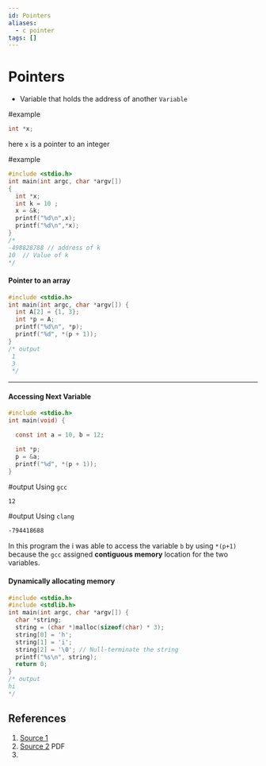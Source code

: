 ```yaml
---
id: Pointers
aliases:
  - c pointer
tags: []
---
```


# Pointers

- Variable that holds the address of another `Variable`

#example

```c
int *x;
```

here `x` is a pointer to an integer

#example

```c
#include <stdio.h>
int main(int argc, char *argv[])
{
  int *x;
  int k = 10 ;
  x = &k;
  printf("%d\n",x);
  printf("%d\n",*x);
}
/*
-498828788 // address of k
10  // Value of k
*/
```

#### Pointer to an array

```c
#include <stdio.h>
int main(int argc, char *argv[]) {
  int A[2] = {1, 3};
  int *p = A;
  printf("%d\n", *p);
  printf("%d", *(p + 1));
}
/* output
 1
 3
 */
```

---

#### Accessing Next Variable

```c
#include <stdio.h>
int main(void) {

  const int a = 10, b = 12;

  int *p;
  p = &a;
  printf("%d", *(p + 1));
}
```

#output Using `gcc`

```bash
12
```

#output Using `clang`

```bash
-794418688
```

In this program the i was able to access the variable `b` by using `*(p+1)` because the `gcc` assigned **contiguous memory** location for the two variables.

#### Dynamically allocating memory

```c
#include <stdio.h>
#include <stdlib.h>
int main(int argc, char *argv[]) {
  char *string;
  string = (char *)malloc(sizeof(char) * 3);
  string[0] = 'h';
  string[1] = 'i';
  string[2] = '\0'; // Null-terminate the string
  printf("%s\n", string);
  return 0;
}
/* output
hi
*/
```

## References

1. [Source 1](https://embetronicx.com/tutorials/p_language/c/pointers_2/)
2. [Source 2](https://www.cs.cmu.edu/~ab/15-123N09/lectures/Lecture%2005%20-%20Advanced%20pointers.pdf) PDF
3.
